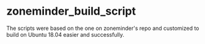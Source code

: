 # zoneminder_build_script
The scripts were based on the one on zoneminder's repo and customized to build on Ubuntu 18.04 easier and successfully.
